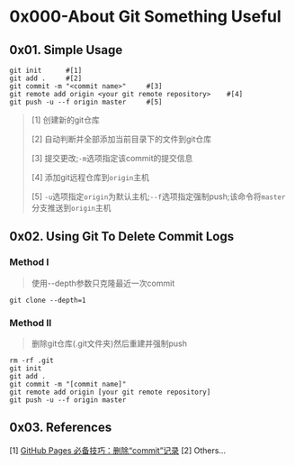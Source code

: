 # 0x000-About Git Something Useful

## 0x01. Simple Usage

```shell
git init      #[1]
git add .     #[2]
git commit -m "<commit name>"     #[3]
git remote add origin <your git remote repository>    #[4]
git push -u --f origin master     #[5]
```

> [1] 创建新的git仓库
>
> [2] 自动判断并全部添加当前目录下的文件到git仓库
>
> [3] 提交更改;`-m`选项指定该commit的提交信息
>
> [4] 添加git远程仓库到`origin`主机
>
> [5] `-u`选项指定`origin`为默认主机;`--f`选项指定强制push;该命令将`master`分支推送到`origin`主机

## 0x02. Using Git To Delete Commit Logs

### Method I

> 使用--depth参数只克隆最近一次commit

```shell
git clone --depth=1
```

### Method II

> 删除git仓库(.git文件夹)然后重建并强制push

```shell
rm -rf .git
git init
git add .
git commit -m "[commit name]"
git remote add origin [your git remote repository]
git push -u --f origin master
```

## 0x03. References

[1] [GitHub Pages 必备技巧：删除“commit”记录](https://www.v2ex.com/amp/t/461577)
[2] Others...
